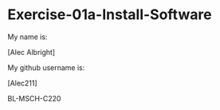 # Exercise-01a-Install-Software
My name is:

[Alec Albright]

My github username is:

[Alec211]

BL-MSCH-C220
